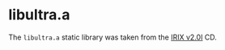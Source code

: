 # libultra.a

The `libultra.a` static library was taken from the [IRIX v2.0I](https://ultra64.ca/files/software/nintendo/Nintendo_64_Developers_OS-Library_IRIX_v2.0I/Nintendo_64_Developers_OS-Library_IRIX_v2.0I.iso) CD.
